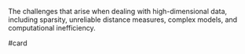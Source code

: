 The challenges that arise when dealing with high-dimensional data, including sparsity, unreliable distance measures, complex models, and computational inefficiency.

#card 